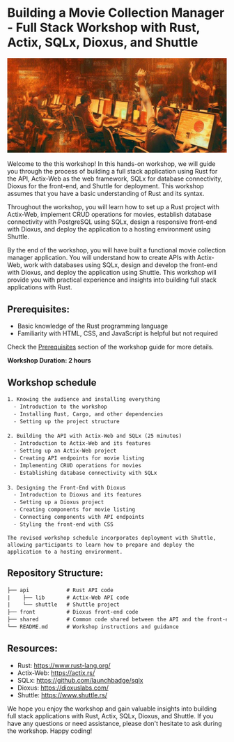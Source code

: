 # Building a Movie Collection Manager - Full Stack Workshop with Rust, Actix, SQLx, Dioxus, and Shuttle
<center>
<img src="./assets/workshop.jpg" />
</center>

Welcome to the this workshop! In this hands-on workshop, we will guide you through the process of building a full stack application using Rust for the API, Actix-Web as the web framework, SQLx for database connectivity, Dioxus for the front-end, and Shuttle for deployment. This workshop assumes that you have a basic understanding of Rust and its syntax.

Throughout the workshop, you will learn how to set up a Rust project with Actix-Web, implement CRUD operations for movies, establish database connectivity with PostgreSQL using SQLx, design a responsive front-end with Dioxus, and deploy the application to a hosting environment using Shuttle.

By the end of the workshop, you will have built a functional movie collection manager application. You will understand how to create APIs with Actix-Web, work with databases using SQLx, design and develop the front-end with Dioxus, and deploy the application using Shuttle. This workshop will provide you with practical experience and insights into building full stack applications with Rust.

## Prerequisites:

- Basic knowledge of the Rust programming language
- Familiarity with HTML, CSS, and JavaScript is helpful but not required

Check the [Prerequisites](./01_prerequisites.md) section of the workshop guide for more details.

**Workshop Duration: 2 hours**

## Workshop schedule

```txt
1. Knowing the audience and installing everything
  - Introduction to the workshop
  - Installing Rust, Cargo, and other dependencies
  - Setting up the project structure

2. Building the API with Actix-Web and SQLx (25 minutes)
  - Introduction to Actix-Web and its features
  - Setting up an Actix-Web project
  - Creating API endpoints for movie listing
  - Implementing CRUD operations for movies
  - Establishing database connectivity with SQLx

3. Designing the Front-End with Dioxus
  - Introduction to Dioxus and its features
  - Setting up a Dioxus project
  - Creating components for movie listing
  - Connecting components with API endpoints
  - Styling the front-end with CSS
```

```admonish info
The revised workshop schedule incorporates deployment with Shuttle, allowing participants to learn how to prepare and deploy the application to a hosting environment.
```

## Repository Structure:

```txt
├── api            # Rust API code
|    ├── lib       # Actix-Web API code
|    └── shuttle   # Shuttle project
├── front          # Dioxus front-end code
├── shared         # Common code shared between the API and the front-end
└── README.md      # Workshop instructions and guidance
```

## Resources:

- Rust: https://www.rust-lang.org/
- Actix-Web: https://actix.rs/
- SQLx: https://github.com/launchbadge/sqlx
- Dioxus: https://dioxuslabs.com/
- Shuttle: https://www.shuttle.rs/

We hope you enjoy the workshop and gain valuable insights into building full stack applications with Rust, Actix, SQLx, Dioxus, and Shuttle. If you have any questions or need assistance, please don't hesitate to ask during the workshop. Happy coding!


